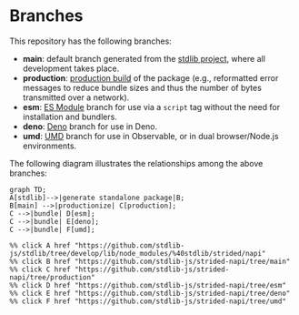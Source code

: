 <!--

@license Apache-2.0

Copyright (c) 2022 The Stdlib Authors.

Licensed under the Apache License, Version 2.0 (the "License");
you may not use this file except in compliance with the License.
You may obtain a copy of the License at

    http://www.apache.org/licenses/LICENSE-2.0

Unless required by applicable law or agreed to in writing, software
distributed under the License is distributed on an "AS IS" BASIS,
WITHOUT WARRANTIES OR CONDITIONS OF ANY KIND, either express or implied.
See the License for the specific language governing permissions and
limitations under the License.

-->

# Branches

This repository has the following branches:

-   **main**: default branch generated from the [stdlib project][stdlib-url], where all development takes place.
-   **production**: [production build][production-url] of the package (e.g., reformatted error messages to reduce bundle sizes and thus the number of bytes transmitted over a network).
-   **esm**: [ES Module][esm-url] branch for use via a `script` tag without the need for installation and bundlers.
-   **deno**: [Deno][deno-url] branch for use in Deno.
-   **umd**: [UMD][umd-url] branch for use in Observable, or in dual browser/Node.js environments.

The following diagram illustrates the relationships among the above branches:

```mermaid
graph TD;
A[stdlib]-->|generate standalone package|B;
B[main] -->|productionize| C[production];
C -->|bundle| D[esm];
C -->|bundle| E[deno];
C -->|bundle| F[umd];

%% click A href "https://github.com/stdlib-js/stdlib/tree/develop/lib/node_modules/%40stdlib/strided/napi"
%% click B href "https://github.com/stdlib-js/strided-napi/tree/main"
%% click C href "https://github.com/stdlib-js/strided-napi/tree/production"
%% click D href "https://github.com/stdlib-js/strided-napi/tree/esm"
%% click E href "https://github.com/stdlib-js/strided-napi/tree/deno"
%% click F href "https://github.com/stdlib-js/strided-napi/tree/umd"
```

[stdlib-url]: https://github.com/stdlib-js/stdlib/tree/develop/lib/node_modules/%40stdlib/strided/napi
[production-url]: https://github.com/stdlib-js/strided-napi/tree/production
[deno-url]: https://github.com/stdlib-js/strided-napi/tree/deno
[umd-url]: https://github.com/stdlib-js/strided-napi/tree/umd
[esm-url]: https://github.com/stdlib-js/strided-napi/tree/esm